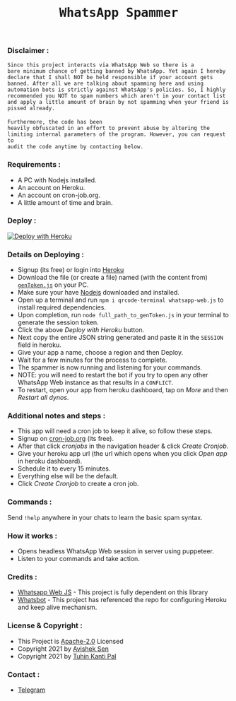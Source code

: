 <h1 align="center"><tt>WhatsApp Spammer</tt></h1><br>

### Disclaimer :
<code>Since this project interacts via WhatsApp Web so there is a bare minimum 
chance of getting banned by WhatsApp. Yet again I hereby declare that I shall 
NOT be held responsible if your account gets banned. After all we are talking 
about spamming here and using automation bots is strictly against WhatsApp's policies. 
So, I highly recommended you NOT to spam numbers which aren't in your contact 
list and apply a little amount of brain by not spamming when your friend is pissed
already.</code><br><br>
<code>Furthermore, the code has been heavily obfuscated in an effort to prevent
abuse by altering the limiting internal parameters of the program. However, you
can request to audit the code anytime by contacting below.</code><br>

### Requirements :
- A PC with Nodejs installed.
- An account on Heroku.
- An account on cron-job.org.
- A little amount of time and brain.

### Deploy :
[![Deploy with Heroku](https://www.herokucdn.com/deploy/button.svg "Deploy with Heroku")](https://heroku.com/deploy?template=https://github.com/x0rzavi/whatsapp-spammer "Deploy with Heroku")<br>

### Details on Deploying :
- Signup (its free) or login into [Heroku](https://www.heroku.com/ "Heroku")
- Download the file (or create a file) named (with the content from) [```genToken.js```](https://github.com/x0rzavi/whatsapp-spammer/blob/453dac2015cdb32ec75b9dea7c5549da314e5c4d/genToken.js "genToken.js") on your PC.
- Make sure your have [Nodejs](https://nodejs.org/ "Nodejs") downloaded and installed.
- Open up a terminal and run ```npm i qrcode-terminal whatsapp-web.js``` to install required dependencies.
- Upon completion, run ```node full_path_to_genToken.js``` in your terminal to generate the session token.
- Click the above _Deploy with Heroku_ button.
- Next copy the entire JSON string generated and paste it in the ```SESSION``` field in heroku.
- Give your app a name, choose a region and then Deploy.
- Wait for a few minutes for the process to complete.
- The spammer is now running and listening for your commands.
- NOTE: you will need to restart the bot if you try to open any other WhatsApp Web instance as that results in a ```CONFLICT```.
- To restart, open your app from heroku dashboard, tap on _More_ and then _Restart all dynos_.<br>

### Additional notes and steps :
- This app will need a cron job to keep it alive, so follow these steps.
- Signup on [cron-job.org](https://cron-job.org "cron-job.org") (its free).
- After that click *cronjobs* in the navigation header & click *Create Cronjob*.
- Give your heroku app url (the url which opens when you click *Open app* in heroku dashboard).
- Schedule it to every 15 minutes.
- Everything else will be the default.
- Click *Create Cronjob* to create a cron job.<br>

### Commands :
Send <code>!help</code> anywhere in your chats to learn the basic spam syntax.<br>

### How it works :
- Opens headless WhatsApp Web session in server using puppeteer.
- Listen to your commands and take action.<br>

### Credits :
- [Whatsapp Web JS](https://github.com/pedroslopez/whatsapp-web.js/ "Whatsapp Web JS") - This project is fully dependent on this library
- [Whatsbot](https://github.com/TheWhatsBot/WhatsBot/ "Whatsbot") - This project has referenced the repo for configuring Heroku and keep alive mechanism.<br>

### License & Copyright :
- This Project is [Apache-2.0](https://github.com/TheWhatsBot/WhatsBot/blob/main/LICENSE) Licensed
- Copyright 2021 by [Avishek Sen](https://github.com/x0rzavi)
- Copyright 2021 by [Tuhin Kanti Pal](https://github.com/cachecleanerjeet)<br>

### Contact :
- [Telegram](https://telegram.dog/mishizu)
